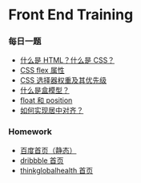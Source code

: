 <!--
 * @Author: miao yu
 * @Date: 2020-02-17 19:07:56
 * @LastEditors: miao yu
 * @LastEditTime: 2020-02-25 08:38:03
 * @Description: 
 -->
# Front End Training

### 每日一题

- [什么是 HTML？什么是 CSS？](https://github.com/goldEli/Front-End-Training/issues/2)
- [CSS flex 属性](https://github.com/goldEli/Front-End-Training/issues/5)
- [CSS 选择器权重及其优先级](https://github.com/goldEli/Front-End-Training/issues/9)
- [什么是盒模型？](https://github.com/goldEli/Front-End-Training/issues/10)
- [float 和 position](https://github.com/goldEli/Front-End-Training/issues/12)
- [如何实现居中对齐？](https://github.com/goldEli/Front-End-Training/issues/16)

### Homework

- [百度首页（静态）](https://github.com/goldEli/Front-End-Training/issues/1)
- [dribbble 首页](https://github.com/goldEli/Front-End-Training/issues/8)
- [thinkglobalhealth 首页](https://github.com/goldEli/Front-End-Training/issues/17)
